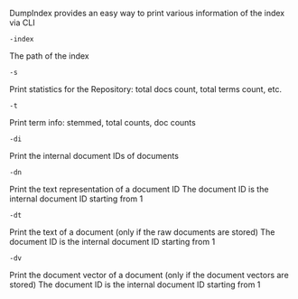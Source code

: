 DumpIndex provides an easy way to print various information of the index via CLI

```-index```

The path of the index

```-s```

Print statistics for the Repository: total docs count, total terms count, etc.

```-t```

Print term info: stemmed, total counts, doc counts

```-di```

Print the internal document IDs of documents

```-dn```

Print the text representation of a document ID
The document ID is the internal document ID starting from 1

```-dt```

Print the text of a document (only if the raw documents are stored)
The document ID is the internal document ID starting from 1

```-dv```

Print the document vector of a document (only if the document vectors are stored)
The document ID is the internal document ID starting from 1